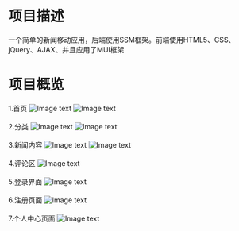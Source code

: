 项目描述
=========

一个简单的新闻移动应用，后端使用SSM框架。前端使用HTML5、CSS、jQuery、AJAX、并且应用了MUI框架
<br>  

项目概览
=========
1.首页
![Image text](https://github.com/shing6/images/blob/master/index.png)
![Image text](https://github.com/shing6/images/blob/master/index1.png)
<br>  
2.分类
![Image text](https://github.com/shing6/images/blob/master/catalogy.png)
![Image text](https://github.com/shing6/images/blob/master/catelogy.png)
<br>  
3.新闻内容
![Image text](https://github.com/shing6/images/blob/master/item.png)
![Image text](https://github.com/shing6/images/blob/master/item2.png)
<br>  
4.评论区
![Image text](https://github.com/shing6/images/blob/master/comment.png)
<br>  
5.登录界面
![Image text](https://github.com/shing6/images/blob/master/login.png)
<br>  
6.注册页面
![Image text](https://github.com/shing6/images/blob/master/register.png)
<br>  
7.个人中心页面
![Image text](https://github.com/shing6/images/blob/master/profiex.png)

